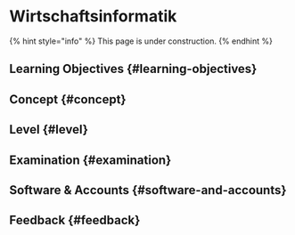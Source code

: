 # Wirtschaftsinformatik

{% hint style="info" %}
This page is under construction.
{% endhint %}

## Learning Objectives {#learning-objectives}

## Concept {#concept}

## Level {#level}

## Examination {#examination}

## Software & Accounts {#software-and-accounts}

## Feedback {#feedback}

